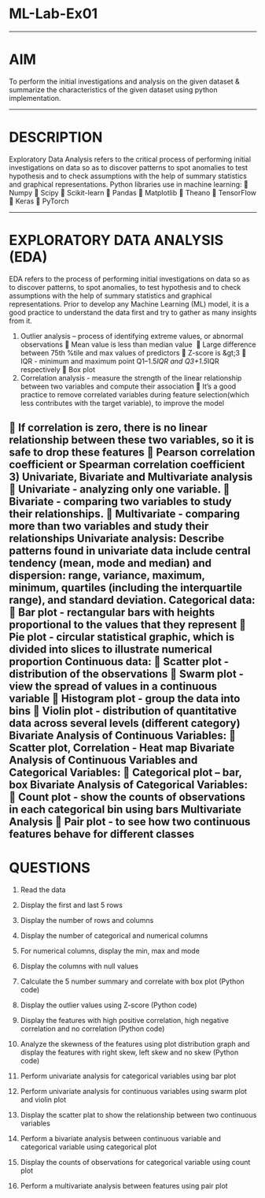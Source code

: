 # ML-Lab-Ex01
---
# AIM
To perform the initial investigations and analysis on the given dataset &amp; summarize the
characteristics of the given dataset using python implementation.

---
# DESCRIPTION
Exploratory Data Analysis refers to the critical process of performing initial
investigations on data so as to discover patterns to spot anomalies to test hypothesis and
to check assumptions with the help of summary statistics and graphical representations.
Python libraries use in machine learning:
 Numpy
 Scipy
 Scikit-learn
 Pandas
 Matplotlib
 Theano
 TensorFlow
 Keras
 PyTorch

---
# EXPLORATORY DATA ANALYSIS (EDA)
EDA refers to the process of performing initial investigations on data so as to discover
patterns, to spot anomalies, to test hypothesis and to check assumptions with the help of
summary statistics and graphical representations.
Prior to develop any Machine Learning (ML) model, it is a good practice to understand the
data first and try to gather as many insights from it.
1) Outlier analysis – process of identifying extreme values, or abnormal observations
 Mean value is less than median value 
 Large difference between 75th %tile and max values of predictors
 Z-score is &amp;gt;3
 IQR - minimum and maximum point Q1–1.5*IQR and Q3+1.5*IQR respectively
 Box plot
2) Correlation analysis - measure the strength of the linear relationship between two
variables and compute their association
 It’s a good practice to remove correlated variables during feature selection(which less
contributes with the target variable), to improve the model

 If correlation is zero, there is no linear relationship between these two variables, so it is
safe to drop these features
 Pearson correlation coefficient or Spearman correlation coefficient
3) Univariate, Bivariate and Multivariate analysis
 Univariate - analyzing only one variable.
 Bivariate - comparing two variables to study their relationships.
 Multivariate - comparing more than two variables and study their relationships
Univariate analysis:
Describe patterns found in univariate data include central tendency (mean, mode and median)
and dispersion: range, variance, maximum, minimum, quartiles (including the interquartile
range), and standard deviation.
Categorical data:
 Bar plot - rectangular bars with heights proportional to the values that they represent
 Pie plot - circular statistical graphic, which is divided into slices to illustrate numerical
proportion
Continuous data:
 Scatter plot - distribution of the observations
 Swarm plot - view the spread of values in a continuous variable
 Histogram plot - group the data into bins
 Violin plot - distribution of quantitative data across several levels (different category)
Bivariate Analysis of Continuous Variables:
 Scatter plot, Correlation - Heat map
Bivariate Analysis of Continuous Variables and Categorical Variables:
 Categorical plot – bar, box
Bivariate Analysis of Categorical Variables:
 Count plot - show the counts of observations in each categorical bin using bars
Multivariate Analysis
 Pair plot - to see how two continuous features behave for different classes
---
# QUESTIONS
1. Read the data
2. Display the first and last 5 rows
3. Display the number of rows and columns
4. Display the number of categorical and numerical columns

5. For numerical columns, display the min, max and mode
6. Display the columns with null values
7. Calculate the 5 number summary and correlate with box plot (Python code)
8. Display the outlier values using Z-score (Python code)
9. Display the features with high positive correlation, high negative correlation and no
correlation (Python code)
10. Analyze the skewness of the features using plot distribution graph and display the
features with right skew, left skew and no skew (Python code)
11. Perform univariate analysis for categorical variables using bar plot
12. Perform univariate analysis for continuous variables using swarm plot and violin plot
13. Display the scatter plat to show the relationship between two continuous variables
14. Perform a bivariate analysis between continuous variable and categorical variable
using categorical plot
15. Display the counts of observations for categorical variable using count plot
16. Perform a multivariate analysis between features using pair plot
